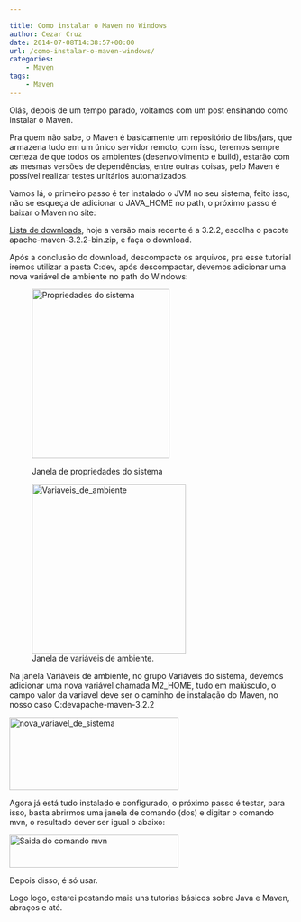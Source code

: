 ```yaml
---

title: Como instalar o Maven no Windows
author: Cezar Cruz
date: 2014-07-08T14:38:57+00:00
url: /como-instalar-o-maven-windows/
categories:
    - Maven
tags:
    - Maven
---
```

Olás, depois de um tempo parado, voltamos com um post ensinando como instalar o Maven.

Pra quem não sabe, o Maven é basicamente um repositório de libs/jars, que armazena tudo em um único servidor remoto, com isso, teremos sempre certeza de que todos os ambientes (desenvolvimento e build), estarão com as mesmas versões de dependências, entre outras coisas, pelo Maven é possível realizar testes unitários automatizados.

Vamos lá, o primeiro passo é ter instalado o JVM no seu sistema, feito isso, não se esqueça de adicionar o JAVA_HOME no path, o próximo passo é baixar o Maven no site:

[Lista de downloads][1], hoje a versão mais recente é a 3.2.2, escolha o pacote apache-maven-3.2.2-bin.zip, e faça o download.

Após a conclusão do download, descompacte os arquivos, pra esse tutorial iremos utilizar a pasta C:dev, após descompactar, devemos adicionar uma nova variável de ambiente no path do Windows:<figure id="attachment_379" style="width: 244px" class="wp-caption aligncenter">

[<img class="wp-image-379 size-medium" src="https://res.cloudinary.com/cezarcruz-com-br/image/upload/h_300,w_244/v1454457569/Propriedades-do-sistema_bs5ku1.png" alt="Propriedades do sistema" width="244" height="300" />][2]<figcaption class="wp-caption-text">Janela de propriedades do sistema</figcaption></figure> <figure id="attachment_380" style="width: 273px" class="wp-caption aligncenter">[<img class="wp-image-380 size-medium" src="https://res.cloudinary.com/cezarcruz-com-br/image/upload/h_300,w_273/v1454457567/Variaveis_de_ambiente_enmiij.png" alt="Variaveis_de_ambiente" width="273" height="300" />][3]<figcaption class="wp-caption-text">Janela de variáveis de ambiente.</figcaption></figure>

Na janela Variáveis de ambiente, no grupo Variáveis do sistema, devemos adicionar uma nova variável chamada M2_HOME, tudo em maiúsculo, o campo valor da variavel deve ser o caminho de instalação do Maven, no nosso caso C:devapache-maven-3.2.2



<img class="wp-image-381 size-medium" src="https://cezarcruz.com.br/wp-content/uploads/2014/07/nova_variavel_de_sistema-300x129.png" alt="nova_variavel_de_sistema" width="300" height="129" />



Agora já está tudo instalado e configurado, o próximo passo é testar, para isso, basta abrirmos uma janela de comando (dos) e digitar o comando mvn, o resultado dever ser igual o abaixo:

<img class="size-medium wp-image-382" src="https://cezarcruz.com.br/wp-content/uploads/2014/07/tela_comando_mvn-300x58.png" alt="Saida do comando mvn" width="300" height="58" />

Depois disso, é só usar.

Logo logo, estarei postando mais uns tutorias básicos sobre Java e Maven, abraços e até.

 [1]: http://maven.apache.org/download.cgi
 [2]: https://res.cloudinary.com/cezarcruz-com-br/image/upload/v1454457569/Propriedades-do-sistema_bs5ku1.png
 [3]: https://res.cloudinary.com/cezarcruz-com-br/image/upload/v1454457567/Variaveis_de_ambiente_enmiij.png
 [4]: https://cezarcruz.com.br/wp-content/uploads/2014/07/nova_variavel_de_sistema.png
 [5]: https://cezarcruz.com.br/wp-content/uploads/2014/07/tela_comando_mvn.png